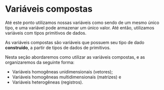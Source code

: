 # Variáveis compostas

Até este ponto utilizamos nossas variáveis como sendo de um mesmo único tipo, e uma variável pode armazenar um único valor. Até então, utilizamos variáveis com tipos primitivos de dados. 

As variáveis compostas são variáveis que possuem seu tipo de dado **construído**, a partir de tipos de dados de primitivos.

Nesta seção abordaremos como utilizar as variáveis compostas, e as organizaremos da seguinte forma:

- Variáveis homogêneas unidimensionais (vetores);
- Variáveis homogêneas multidimensionais (matrizes) e 
- Variáveis heterogêneas (registros).

